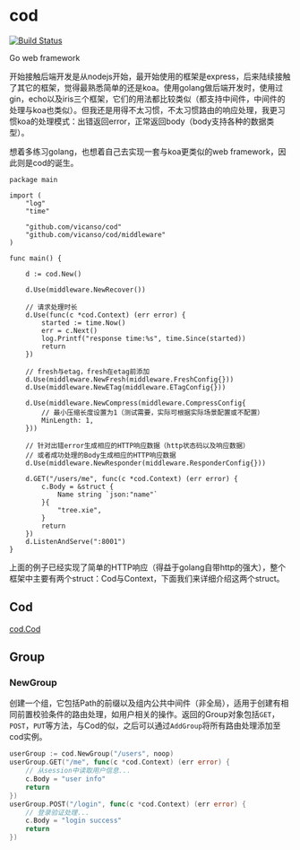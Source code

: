 # cod 

[![Build Status](https://img.shields.io/travis/vicanso/cod.svg?label=linux+build)](https://travis-ci.org/vicanso/cod)

Go web framework

开始接触后端开发是从nodejs开始，最开始使用的框架是express，后来陆续接触了其它的框架，觉得最熟悉简单的还是koa。使用golang做后端开发时，使用过gin，echo以及iris三个框架，它们的用法都比较类似（都支持中间件，中间件的处理与koa也类似）。但我还是用得不太习惯，不太习惯路由的响应处理，我更习惯koa的处理模式：出错返回error，正常返回body（body支持各种的数据类型）。

想着多练习golang，也想着自己去实现一套与koa更类似的web framework，因此则是cod的诞生。

```golang
package main

import (
	"log"
	"time"

	"github.com/vicanso/cod"
	"github.com/vicanso/cod/middleware"
)

func main() {

	d := cod.New()

	d.Use(middleware.NewRecover())

	// 请求处理时长
	d.Use(func(c *cod.Context) (err error) {
		started := time.Now()
		err = c.Next()
		log.Printf("response time:%s", time.Since(started))
		return
	})

	// fresh与etag，fresh在etag前添加
	d.Use(middleware.NewFresh(middleware.FreshConfig{}))
	d.Use(middleware.NewETag(middleware.ETagConfig{}))

	d.Use(middleware.NewCompress(middleware.CompressConfig{
		// 最小压缩长度设置为1（测试需要，实际可根据实际场景配置或不配置）
		MinLength: 1,
	}))

	// 针对出错error生成相应的HTTP响应数据（http状态码以及响应数据）
	// 或者成功处理的Body生成相应的HTTP响应数据
	d.Use(middleware.NewResponder(middleware.ResponderConfig{}))

	d.GET("/users/me", func(c *cod.Context) (err error) {
		c.Body = &struct {
			Name string `json:"name"`
		}{
			"tree.xie",
		}
		return
	})
	d.ListenAndServe(":8001")
}
```

上面的例子已经实现了简单的HTTP响应（得益于golang自带http的强大），整个框架中主要有两个struct：Cod与Context，下面我们来详细介绍这两个struct。

## Cod

[cod.Cod](./docs/cod.md)

## Group

### NewGroup 

创建一个组，它包括Path的前缀以及组内公共中间件（非全局），适用于创建有相同前置校验条件的路由处理，如用户相关的操作。返回的Group对象包括`GET`，`POST`，`PUT`等方法，与Cod的似，之后可以通过`AddGroup`将所有路由处理添加至cod实例。

```go
userGroup := cod.NewGroup("/users", noop)
userGroup.GET("/me", func(c *cod.Context) (err error) {
	// 从session中读取用户信息...
	c.Body = "user info"
	return
})
userGroup.POST("/login", func(c *cod.Context) (err error) {
	// 登录验证处理...
	c.Body = "login success"
	return
})
```